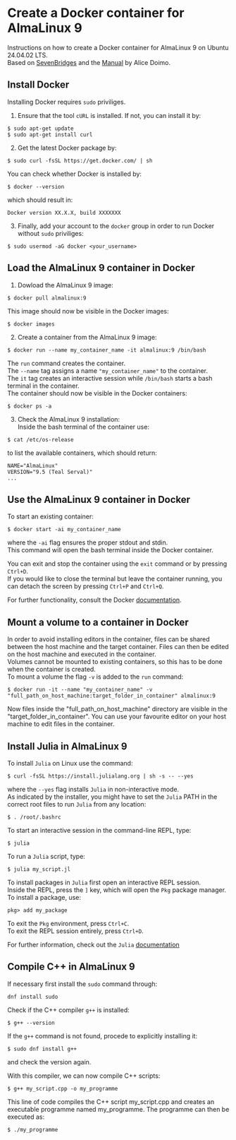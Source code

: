 # Create a Docker container for AlmaLinux 9   
Instructions on how to create a Docker container for AlmaLinux 9 on Ubuntu 24.04.02 LTS.  
Based on [SevenBridges](https://docs.sevenbridges.com/docs/install-docker-on-linux) and the [Manual](https://alicedoimo.github.io/docker-almalinux-guide/) by Alice Doimo.

## Install Docker  

Installing Docker requires `sudo` priviliges.

1. Ensure that the tool `cURL` is installed. If not, you can install it by:  
```
$ sudo apt-get update  
$ sudo apt-get install curl  
```
2. Get the latest Docker package by:  
```
$ sudo curl -fsSL https://get.docker.com/ | sh  
```  
You can check whether Docker is installed by:  
```
$ docker --version  
```  
which should result in:  
```
Docker version XX.X.X, build XXXXXXX
```  
3. Finally, add your account to the `docker` group in order to run Docker without `sudo` priviliges:  
```
$ sudo usermod -aG docker <your_username>
```

## Load the AlmaLinux 9 container in Docker  

1. Dowload the AlmaLinux 9 image:  
```
$ docker pull almalinux:9
```  
This image should now be visible in the Docker images:  
```
$ docker images
```  
2. Create a container from the AlmaLinux 9 image:  
```
$ docker run --name my_container_name -it almalinux:9 /bin/bash
```  
The `run` command creates the container.  
The `--name` tag assigns a name `"my_container_name"` to the container.  
The `it` tag creates an interactive session while `/bin/bash` starts a bash terminal in the container.  
The container should now be visible in the Docker containers:  
```
$ docker ps -a
```  
3. Check the AlmaLinux 9 installation:  
Inside the bash terminal of the container use:  
```
$ cat /etc/os-release
```  
to list the available containers, which should return:  
```
NAME="AlmaLinux"    
VERSION="9.5 (Teal Serval)"  
...
```

## Use the AlmaLinux 9 container in Docker  

To start an existing container:  
```
$ docker start -ai my_container_name
```  
where the `-ai` flag ensures the proper stdout and stdin.  
This command will open the bash terminal inside the Docker container. 

You can exit and stop the container using the `exit` command or by pressing `Ctrl+D`.  
If you would like to close the terminal but leave the container running, you can detach the screen by pressing `Ctrl+P` and `Ctrl+Q`.  
  
For further functionality, consult the Docker [documentation](https://docs.docker.com/reference/).

## Mount a volume to a container in Docker

In order to avoid installing editors in the container, files can be shared between the host machine and the target container. Files can then be edited on the host machine and executed in the container.  
Volumes cannot be mounted to existing containers, so this has to be done when the container is created.  
To mount a volume the flag `-v` is added to the `run` command:  
```
$ docker run -it --name "my_container_name" -v "full_path_on_host_machine:target_folder_in_container" almalinux:9
```  
Now files inside the "full_path_on_host_machine" directory are visible in the "target_folder_in_container". You can use your favourite editor on your host machine to edit files in the container.

## Install Julia in AlmaLinux 9

To install `Julia` on Linux use the command:  

```
$ curl -fsSL https://install.julialang.org | sh -s -- --yes
```  
where the `--yes` flag installs `Julia` in non-interactive mode.   
As indicated by the installer, you might have to set the `Julia` PATH in the correct root files to run `Julia` from any location:  
```
$ . /root/.bashrc
```   
  
To start an interactive session in the command-line REPL, type:
```
$ julia
```  
To run a `Julia` script, type:  
```
$ julia my_script.jl
```  
  
To install packages in `Julia` first open an interactive REPL session.  
Inside the REPL, press the `]` key, which will open the `Pkg` package manager.  
To install a package, use:  
```
pkg> add my_package 
```  
To exit the `Pkg` environment, press `Ctrl+C`.  
To exit the REPL session entirely, press `Ctrl+D`.  
  
For further information, check out the `Julia` [documentation](https://docs.julialang.org/en/v1/)

## Compile C++ in AlmaLinux 9

If necessary first install the `sudo` command through:  
```
dnf install sudo
```  
Check if the C++ compiler `g++` is installed:   
```
$ g++ --version
```  
If the `g++` command is not found, procede to explicitly installing it:  
```
$ sudo dnf install g++
```  
and check the version again.  

With this compiler, we can now compile C++ scripts:  
```
$ g++ my_script.cpp -o my_programme
```  
This line of code compiles the C++ script my_script.cpp and creates an executable programme named my_programme. The programme can then be executed as:  
```
$ ./my_programme
```